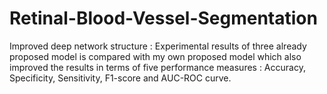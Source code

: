 # Retinal-Blood-Vessel-Segmentation
Improved deep network structure : Experimental results of three already proposed model is compared with my own proposed model which also improved the results in terms of five performance measures : Accuracy, Specificity, Sensitivity, F1-score and AUC-ROC curve.
